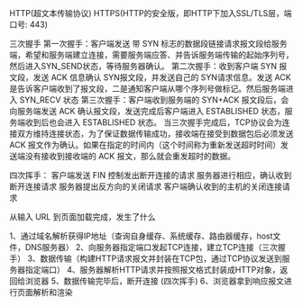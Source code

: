 <!--
 * @Author: xwen
 * @Date: 2020-04-15 13:43:30
 * @LastEditTime: 2020-04-15 14:35:05
 * @LastEditors: xwen
 * @Description: 
 -->

HTTP(超文本传输协议)
HTTPS(HTTP的安全版，即HTTP下加入SSL/TLS层，端口号: 443)

三次握手
第一次握手：客户端发送 带 SYN 标志的数据段链接请求报文段给服务端，希望和服务端建立连接，需要服务端应答、并告诉服务端传输的起始序列号，然后进入SYN_SEND状态，等待服务器确认。
第二次握手：收到客户端 SYN 报文段，发送 ACK 信息确认 SYN报文段，并发送自己的 SYN请求信息。发送 ACK 是告诉客户端收到了报文段，二是通知客户端从哪个序列号做标记。然后服务端进入 SYN_RECV 状态
第三次握手：客户端收到服务端的 SYN+ACK 报文段后，会向服务端发送 ACK 确认报文段，发送完成后客户端进入 ESTABLISHED 状态，服务端收到后也会进入 ESTABLISHED 状态。
当三次握手完成后，TCP协议会为连接双方维持连接状态，为了保证数据传输成功，接收端在接受到数据包后必须发送 ACK 报文作为确认。如果在指定的时间内（这个时间称为重新发送超时时间）发送端没有接收到接收端的 ACK 报文，那么就会重发超时的数据。

四次挥手：
客户端发送 FIN 控制发出断开连接的请求
服务器进行相应，确认收到断开连接请求
服务器提出反方向的关闭请求
客户端确认收到的主机的关闭连接请求

从输入 URL 到页面加载完成，发生了什么

1、通过域名解析获得IP地址（查询自身缓存、系统缓存、路由器缓存，host文件，DNS服务器）
2、向服务器指定端口发起TCP连接，建立TCP连接（三次握手）
3、数据传输（构建HTTP请求报文并封装在TCP包，通过TCP协议发送到服务器指定端口）
4、服务器解析HTTP请求并按照报文格式封装成HTTP对象，返回给浏览器
5、数据传输完毕后，断开连接 (四次挥手)
6、浏览器拿到响应报文进行页面解析和渲染
